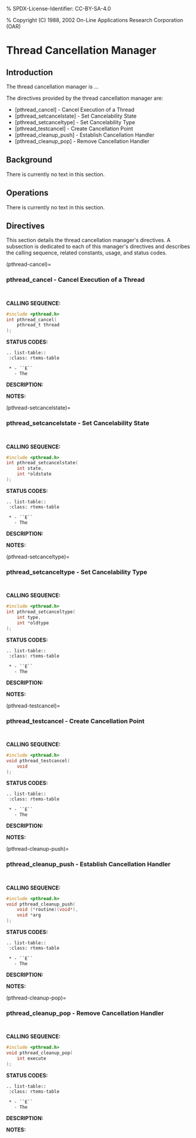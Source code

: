 % SPDX-License-Identifier: CC-BY-SA-4.0

% Copyright (C) 1988, 2002 On-Line Applications Research Corporation (OAR)

# Thread Cancellation Manager

## Introduction

The
thread cancellation manager is ...

The directives provided by the thread cancellation manager are:

- [pthread_cancel] - Cancel Execution of a Thread
- [pthread_setcancelstate] - Set Cancelability State
- [pthread_setcanceltype] - Set Cancelability Type
- [pthread_testcancel] - Create Cancellation Point
- [pthread_cleanup_push] - Establish Cancellation Handler
- [pthread_cleanup_pop] - Remove Cancellation Handler

## Background

There is currently no text in this section.

## Operations

There is currently no text in this section.

## Directives

This section details the thread cancellation manager's directives. A
subsection is dedicated to each of this manager's directives and describes the
calling sequence, related constants, usage, and status codes.

(pthread-cancel)=

### pthread_cancel - Cancel Execution of a Thread

```{index} pthread_cancel
```

```{index} cancel execution of a thread
```

**CALLING SEQUENCE:**

```c
#include <pthread.h>
int pthread_cancel(
    pthread_t thread
);
```

**STATUS CODES:**

```{eval-rst}
.. list-table::
 :class: rtems-table

 * - ``E``
   - The
```

**DESCRIPTION:**

**NOTES:**

(pthread-setcancelstate)=

### pthread_setcancelstate - Set Cancelability State

```{index} pthread_setcancelstate
```

```{index} set cancelability state
```

**CALLING SEQUENCE:**

```c
#include <pthread.h>
int pthread_setcancelstate(
    int state,
    int *oldstate
);
```

**STATUS CODES:**

```{eval-rst}
.. list-table::
 :class: rtems-table

 * - ``E``
   - The
```

**DESCRIPTION:**

**NOTES:**

(pthread-setcanceltype)=

### pthread_setcanceltype - Set Cancelability Type

```{index} pthread_setcanceltype
```

```{index} set cancelability type
```

**CALLING SEQUENCE:**

```c
#include <pthread.h>
int pthread_setcanceltype(
    int type,
    int *oldtype
);
```

**STATUS CODES:**

```{eval-rst}
.. list-table::
 :class: rtems-table

 * - ``E``
   - The
```

**DESCRIPTION:**

**NOTES:**

(pthread-testcancel)=

### pthread_testcancel - Create Cancellation Point

```{index} pthread_testcancel
```

```{index} create cancellation point
```

**CALLING SEQUENCE:**

```c
#include <pthread.h>
void pthread_testcancel(
    void
);
```

**STATUS CODES:**

```{eval-rst}
.. list-table::
 :class: rtems-table

 * - ``E``
   - The
```

**DESCRIPTION:**

**NOTES:**

(pthread-cleanup-push)=

### pthread_cleanup_push - Establish Cancellation Handler

```{index} pthread_cleanup_push
```

```{index} establish cancellation handler
```

**CALLING SEQUENCE:**

```c
#include <pthread.h>
void pthread_cleanup_push(
    void (*routine)(void*),
    void *arg
);
```

**STATUS CODES:**

```{eval-rst}
.. list-table::
 :class: rtems-table

 * - ``E``
   - The
```

**DESCRIPTION:**

**NOTES:**

(pthread-cleanup-pop)=

### pthread_cleanup_pop - Remove Cancellation Handler

```{index} pthread_cleanup_pop
```

```{index} remove cancellation handler
```

**CALLING SEQUENCE:**

```c
#include <pthread.h>
void pthread_cleanup_pop(
    int execute
);
```

**STATUS CODES:**

```{eval-rst}
.. list-table::
 :class: rtems-table

 * - ``E``
   - The
```

**DESCRIPTION:**

**NOTES:**
